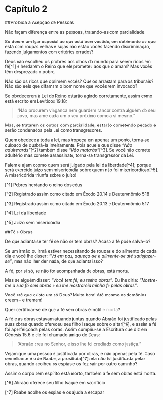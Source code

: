 # Capítulo 2

##Proibida a Acepção de Pessoas

Não façam diferença entre as pessoas, tratando-as com parcialidade.

Se derem um lgar especial ao que está bem vestido, em detrimento ao que está com roupas velhas e sujas não estão vocês fazendo discriminação, fazendo julgamentos com critérios errados?

Deus não escolheu os probres aos olhos do mundo para serem ricos em fé[^1] e herdarem o Reino que ele prometeu aos que o amam? Mas vocês têm desprezado o pobre.

Não são os ricos que oprimem vocês? Que os arrastam para os tribunais? Não são eels que difamam o bom nome que vocês tem invocado?

Se obedecerem à Lei do Reino estarão agindo corretamente, assim como está escrito em Levíticos 19.18:

> “Não procurem vinganca nem guardem rancor contra alguém do seu povo, mas ame cada um o seu próximo como a si mesmo.”

Mas, se tratarem os outros com parcialidade, estarão cometendo pecado e serão condenados pela Lei como transgresores.

Quem obedece a toda a lei, mas tropeça em apenas um ponto, torna-se culpado de quabrá-la inteiramente. Pois aquele que disse <cite>“Não adulterarás”</cite>[^2] também disse <cite>“Não matarás”</cite>[^3]. Se você não comete adultério mas comete assassinato, torna-se transgressor da Lei.

Falem e ajam copmo quem será julgado pela lei da liberdade[^4]; porque será exercido juízo sem misericórdia sobre quem não foi misericordioso[^5]. A misericórida  triunfa sobre o juízo!

[^1] Pobres herdando o reino dos céus

[^2] Registrado assim como citado em Êxodo 20.14 e Deuteronômio 5.18

[^3] Registrado assim como citado em Êxodo 20.13 e Deuteronômio 5.17

[^4] Lei da liberdade

[^5] Juízo sem misericórdia

##Fé e Obras

De que adianta se ter fé se não se tem obras? Acaso a fé pode salvá-lo?

Se um irmão ou irmã estiver necessitando de roupas e do alimento de cada dia e você lhe disser: *“Vá em paz, aqueça-se e alimente-se até satisfazer-se”*, mas não lher der nada, de que adianta isso?

A fé, por si só, se não for acompanhada de obras, está morta.

Mas se alguém disser: *“Você tem fé; eu tenho obras”*. Eu lhe diria: *“Mostre-me a sua fé sem obras e eu lhe mostrareia minha fé pelas obras”*.

Você crê que existe um só Deus? Muito bem! Até mesmo os demônios creem – e tremem!

Quer certificar-se de que a fé sem obras é inútil <font color="darkgray"> e morta</font>?

A fé e as obras estavam atuando juntas quando Abraão foi justificado pelas suas obras quando ofereceu seu filho Isaque sobre o altar[^6], e assim a fé foi aperfeiçoada pelas obras. Assim cumpriu-se a Escritura que diz em Gênesis 15.6 e ele foi chamado amigo de Deus:

> “Abraão creu no Senhor, e isso lhe foi crediado como justiça.”

Vejam que uma pessoa é justificada por obras, e não apenas pela fé. Caso semelhante é o de Raabe, a prostituta[^7]: ela não foi justificada pelas obras, quando acolheu os espias e os fez sair por outro caminho?

Assim o corpo sem espírito está morto, também a fé sem obras está morta.

[^6] Abraão oferece seu filho Isaque em sacrifício

[^7] Raabe acolhe os espias e os ajuda a escapar